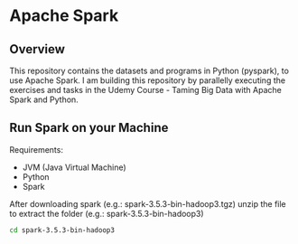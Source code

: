 # Apache Spark

## Overview

This repository contains the datasets and programs in Python (pyspark), to use Apache Spark.
I am building this repository by parallelly executing the exercises and tasks in the Udemy Course - Taming Big Data with Apache Spark and Python.

## Run Spark on your Machine

Requirements: 
- JVM (Java Virtual Machine)
- Python
- Spark

After downloading spark (e.g.: spark-3.5.3-bin-hadoop3.tgz) unzip the file to extract the folder (e.g.: spark-3.5.3-bin-hadoop3)

```bash
cd spark-3.5.3-bin-hadoop3

